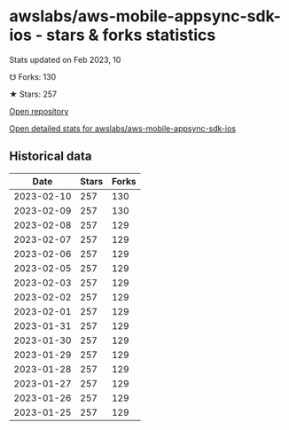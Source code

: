 # awslabs/aws-mobile-appsync-sdk-ios - stars & forks statistics

Stats updated on Feb 2023, 10

☋ Forks: 130

★ Stars: 257

[Open repository](https://github.com/awslabs/aws-mobile-appsync-sdk-ios)

[Open detailed stats for awslabs/aws-mobile-appsync-sdk-ios](https://reviewgithub.com/rep/awslabs/aws-mobile-appsync-sdk-ios)

## Historical data
| Date | Stars | Forks |
|------|-------|-------|
| 2023-02-10 | 257 | 130 | 
| 2023-02-09 | 257 | 130 | 
| 2023-02-08 | 257 | 129 | 
| 2023-02-07 | 257 | 129 | 
| 2023-02-06 | 257 | 129 | 
| 2023-02-05 | 257 | 129 | 
| 2023-02-03 | 257 | 129 | 
| 2023-02-02 | 257 | 129 | 
| 2023-02-01 | 257 | 129 | 
| 2023-01-31 | 257 | 129 | 
| 2023-01-30 | 257 | 129 | 
| 2023-01-29 | 257 | 129 | 
| 2023-01-28 | 257 | 129 | 
| 2023-01-27 | 257 | 129 | 
| 2023-01-26 | 257 | 129 | 
| 2023-01-25 | 257 | 129 | 

